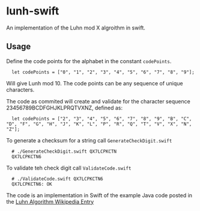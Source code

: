 lunh-swift
==========


An implementation of the Luhn mod X algroithm in swift.


Usage
-----

Define the code points for the alphabet in the constant `codePoints`.

```
  let codePoints = ["0", "1", "2", "3", "4", "5", "6", "7", "8", "9"];
```

Will give Lunh mod 10. The code points can be any sequence of unique characters.

The code as commited will create and validate for the character sequence 23456789BCDFGHJKLPRQTVXNZ, defined as:

```
  let codePoints = ["2", "3", "4", "5", "6", "7", "8", "9", "B", "C", "D", "F", "G", "H", "J", "K", "L", "P", "R", "Q", "T", "V", "X", "N", "Z"];
```

To generate a checksum for a string call `GenerateCheckDigit.swift`

```
  # ./GenerateCheckDigit.swift QX7LCPKCTN
  QX7LCPKCTN6
```

To validate teh check digit call `ValidateCode.swift`

```
  # ./ValidateCode.swift QX7LCPKCTN6
  QX7LCPKCTN6: OK
```

The code is an implementation in Swift of the example Java code posted in the [Luhn Algorithm Wikipedia Entry](https://en.wikipedia.org/wiki/Luhn_algorithm)
